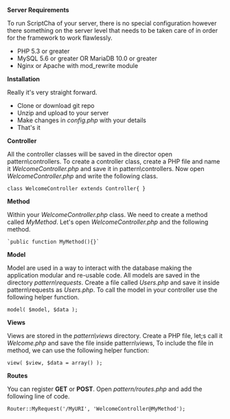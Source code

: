 **Server Requirements**

To run ScriptCha of your server, there is no special configuration however there something on the server level that needs to be taken care of in order for the framework to work flawlessly.

 - PHP 5.3 or greater
 - MySQL 5.6 or greater OR MariaDB 10.0 or greater
 - Nginx or Apache with mod_rewrite module

**Installation**

Really it's very straight forward.

 - Clone or download git repo
 - Unzip and upload to your server
 - Make changes in *config.php* with your details
 - That's it

**Controller**

All the controller classes will be saved in the director open pattern\controllers. To create a controller class, create a PHP file and name it  _WelcomeController.php_  and save it in pattern\controllers. Now open  _WelcomeController.php_  and write the following class.

    class WelcomeController extends Controller{ }

**Method**

Within your *WelcomeController.php* class. We need to create a method called *MyMethod*. Let's open *WelcomeController.php* and the following method.

    `public function MyMethod(){}`

**Model**

Model are used in a way to interact with the database making the application modular and re-usable code. All models are saved in the directory *pattern\requests*. Create a file called *Users.php* and save it inside pattern\requests as *Users.php*. To call the model in your controller use the following helper function.

`model( $model, $data );`

**Views**

Views are stored in the *pattern\views* directory. Create a PHP file, let;s call it *Welcome.php* and save the file inside pattern\views, To include the file in method, we can use the following helper function:

    view( $view, $data = array() );

**Routes**

You can register **GET** or **POST**. Open *pattern/routes.php* and add the following line of code.

    Router::MyRequest('/MyURI', 'WelcomeController@MyMethod');

